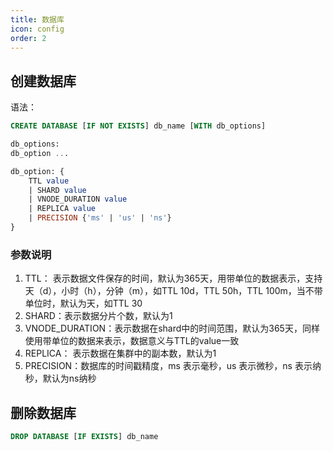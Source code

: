```yaml
---
title: 数据库
icon: config
order: 2
---
```


## **创建数据库**

语法：
```sql
CREATE DATABASE [IF NOT EXISTS] db_name [WITH db_options]

db_options:
db_option ...

db_option: {
    TTL value
    | SHARD value
    | VNODE_DURATION value
    | REPLICA value
    | PRECISION {'ms' | 'us' | 'ns'}
}
```

### 参数说明

1. TTL： 表示数据文件保存的时间，默认为365天，用带单位的数据表示，支持天（d），小时（h），分钟（m），如TTL 10d，TTL 50h，TTL 100m，当不带单位时，默认为天，如TTL 30
2. SHARD：表示数据分片个数，默认为1
3. VNODE_DURATION：表示数据在shard中的时间范围，默认为365天，同样使用带单位的数据来表示，数据意义与TTL的value一致
4. REPLICA： 表示数据在集群中的副本数，默认为1
5. PRECISION：数据库的时间戳精度，ms 表示毫秒，us 表示微秒，ns 表示纳秒，默认为ns纳秒

## 删除数据库

```sql
DROP DATABASE [IF EXISTS] db_name
```

[//]: # (## **修改数据库参数**)

[//]: # (## **查看系统中所有数据库**)

[//]: # (## **显示一个数据库的创建语句**)

[//]: # (## **查看数据库参数**)